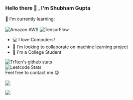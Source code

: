 ### Hello there 👋 , I'm Shubham Gupta



:page_with_curl: I'm currently learning: 
  <br><br>
  ![Amazon AWS](https://img.shields.io/badge/Amazon%20AWS-232F3E?style=flat-square&logo=amazon-aws)
  ![TensorFlow](https://img.shields.io/badge/TensorFlow-%23FF6F00.svg?style=for-the-badge&logo=TensorFlow&logoColor=white)
- :computer: I love Computers! 
- 👯 I’m looking to collaborate on machine learning project
- :school: I'm a College Student 

![Tr1ten's github stats](https://bad-apple-github-readme.vercel.app/api?show_bg=1&username=tr1ten)
<br>
![Leetcode Stats](https://leetcard.jacoblin.cool/tr1ten?theme=light)
<br>
Feel free to contact me :yum:
<br><br>
[<img src="https://img.shields.io/badge/Telegram-%40Triten-blue">](https://t.me/Tri1_0)

[<img src="https://img.shields.io/badge/Email-shubh.blog%40gmail-red">](mailto:shubhi.blog@gmail.com)
